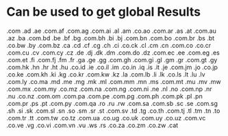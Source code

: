 # Can be used to get global Results

.com
.ad
.ae
.com.af
.com.ag
.com.ai
.al
.am
.co.ao
.com.ar
.as
.at
.com.au
.az
.ba
.com.bd
.be
.bf
.bg
.com.bh
.bi
.bj
.com.bn
.com.bo
.com.br
.bs
.bt
.co.bw
.by
.com.bz
.ca
.cd
.cf
.cg
.ch
.ci
.co.ck
.cl
.cm
.cn
.com.co
.co.cr
.com.cu
.cv
.com.cy
.cz
.de
.dj
.dk
.dm
.com.do
.dz
.com.ec
.ee
.com.eg
.es
.com.et
.fi
.com.fj
.fm
.fr
.ga
.ge
.gg
.com.gh
.com.gi
.gl
.gm
.gr
.com.gt
.gy
.com.hk
.hn
.hr
.ht
.hu
.co.id
.ie
.co.il
.im
.co.in
.iq
.is
.it
.je
.com.jm
.jo
.co.jp
.co.ke
.com.kh
.ki
.kg
.co.kr
.com.kw
.kz
.la
.com.lb
.li
.lk
.co.ls
.lt
.lu
.lv
.com.ly
.co.ma
.md
.me
.mg
.mk
.ml
.com.mm
.mn
.ms
.com.mt
.mu
.mv
.mw
.com.mx
.com.my
.co.mz
.com.na
.com.ng
.com.ni
.ne
.nl
.no
.com.np
.nr
.nu
.co.nz
.com.om
.com.pa
.com.pe
.com.pg
.com.ph
.com.pk
.pl
.pn
.com.pr
.ps
.pt
.com.py
.com.qa
.ro
.ru
.rw
.com.sa
.com.sb
.sc
.se
.com.sg
.sh
.si
.sk
.com.sl
.sn
.so
.sm
.sr
.st
.com.sv
.td
.tg
.co.th
.com.tj
.tl
.tm
.tn
.to
.com.tr
.tt
.com.tw
.co.tz
.com.ua
.co.ug
.co.uk
.com.uy
.co.uz
.com.vc
.co.ve
.vg
.co.vi
.com.vn
.vu
.ws
.rs
.co.za
.co.zm
.co.zw
.cat